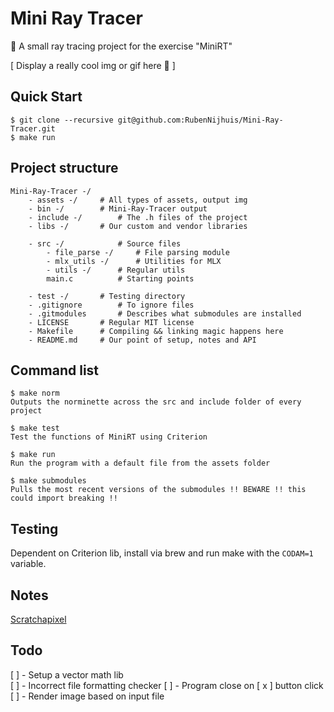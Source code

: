 # Mini Ray Tracer
🌈 A small ray tracing project for the exercise "MiniRT"

[ Display a really cool img or gif here 🤤 ]

## Quick Start 
```
$ git clone --recursive git@github.com:RubenNijhuis/Mini-Ray-Tracer.git
$ make run
```

## Project structure
```
Mini-Ray-Tracer -/
	- assets -/		# All types of assets, output img
	- bin -/		# Mini-Ray-Tracer output
	- include -/		# The .h files of the project
	- libs -/		# Our custom and vendor libraries

	- src -/			# Source files
		- file_parse -/		# File parsing module
		- mlx_utils -/		# Utilities for MLX
		- utils -/		# Regular utils
		main.c			# Starting points

	- test -/		# Testing directory
	- .gitignore		# To ignore files
	- .gitmodules		# Describes what submodules are installed
	- LICENSE		# Regular MIT license
	- Makefile		# Compiling && linking magic happens here
	- README.md		# Our point of setup, notes and API
```

## Command list
```
$ make norm
Outputs the norminette across the src and include folder of every project

$ make test
Test the functions of MiniRT using Criterion

$ make run
Run the program with a default file from the assets folder

$ make submodules
Pulls the most recent versions of the submodules !! BEWARE !! this could import breaking !!
```

## Testing
Dependent on Criterion lib, install via brew and run make with the `CODAM=1` variable.


## Notes
[Scratchapixel](https://www.scratchapixel.com/)

## Todo
[ ] - Setup a vector math lib  
[ ] - Incorrect file formatting checker
[ ] - Program close on [ x ] button click
[ ] - Render image based on input file